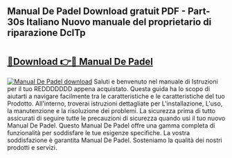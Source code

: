 ## Manual De Padel Download gratuit PDF - Part-30s Italiano Nuovo manuale del proprietario di riparazione DclTp

# <h2><a href="http://dfdf59.blite.top/?on=Manual+De+Padel">🔗Download 👉🔴 Manual De Padel</a></h2>

[![Manual De Padel download](https://i.imgur.com/lujVjoI.png)](http://dfdf59.blite.top/?on=Manual+De+Padel)
Saluti e benvenuto nel manuale di Istruzioni per il tuo REDDDDDDD appena acquistato. Questa guida ha lo scopo di aiutarti a navigare facilmente tra le caratteristiche e le caratteristiche del tuo Prodotto. All'interno, troverai istruzioni dettagliate per L'installazione, L'uso, la manutenzione e la risoluzione dei problemi. La sicurezza prima di tutto assicurati di seguire tutte le precauzioni di sicurezza quando usi il tuo nuovo Manual De Padel. Questo Manual De Padel offre una gamma completa di funzionalità per soddisfare le tue esigenze specifiche. La vostra soddisfazione è garantita Manual De Padel. Sosteniamo la qualità dei nostri prodotti e servizi.
